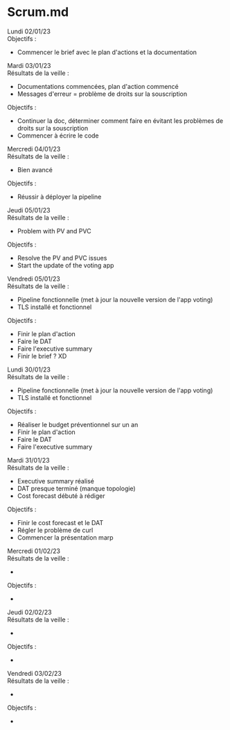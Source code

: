 # Scrum.md 

Lundi 02/01/23  
Objectifs :

* Commencer le brief avec le plan d'actions et la documentation

Mardi 03/01/23  
Résultats de la veille :

* Documentations commencées, plan d'action commencé
* Messages d'erreur = problème de droits sur la souscription

Objectifs :

* Continuer la doc, déterminer comment faire en évitant les problèmes de droits sur la souscription
* Commencer à écrire le code

Mercredi 04/01/23  
Résultats de la veille :

* Bien avancé

Objectifs :

* Réussir à déployer la pipeline

Jeudi 05/01/23  
Résultats de la veille :

* Problem with PV and PVC

Objectifs :

* Resolve the PV and PVC issues
* Start the update of the voting app

Vendredi 05/01/23  
Résultats de la veille :

* Pipeline fonctionnelle (met à jour la nouvelle version de l'app voting)
* TLS installé et fonctionnel

Objectifs :

* Finir le plan d'action
* Faire le DAT
* Faire l'executive summary
* Finir le brief ? XD

Lundi 30/01/23  
Résultats de la veille :

* Pipeline fonctionnelle (met à jour la nouvelle version de l'app voting)
* TLS installé et fonctionnel

Objectifs :

* Réaliser le budget préventionnel sur un an
* Finir le plan d'action
* Faire le DAT
* Faire l'executive summary

Mardi 31/01/23  
Résultats de la veille :

* Executive summary réalisé
* DAT presque terminé (manque topologie)
* Cost forecast débuté à rédiger

Objectifs :

* Finir le cost forecast et le DAT
* Régler le problème de curl
* Commencer la présentation marp

Mercredi 01/02/23  
Résultats de la veille :

* 

Objectifs :

* 

Jeudi 02/02/23  
Résultats de la veille :

* 

Objectifs :

* 

Vendredi 03/02/23  
Résultats de la veille :

* 

Objectifs :

* 

